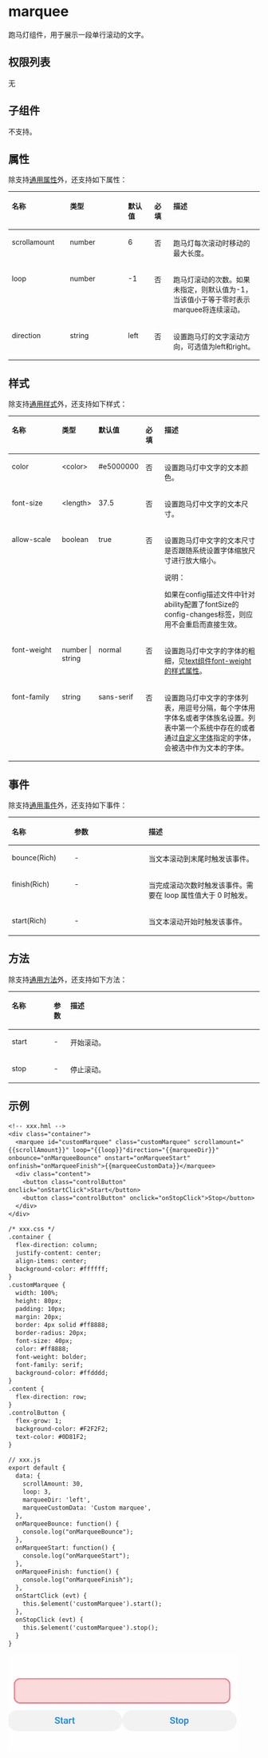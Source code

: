 # marquee<a name="ZH-CN_TOPIC_0000001209570699"></a>

跑马灯组件，用于展示一段单行滚动的文字。

## 权限列表<a name="zh-cn_topic_0000001173324593_section11257113618419"></a>

无

## 子组件<a name="zh-cn_topic_0000001173324593_section9288143101012"></a>

不支持。

## 属性<a name="zh-cn_topic_0000001173324593_section2907183951110"></a>

除支持[通用属性](js-components-common-attributes.md)外，还支持如下属性：

<a name="zh-cn_topic_0000001173324593_table20633101642315"></a>
<table><thead align="left"><tr id="zh-cn_topic_0000001173324593_row663331618238"><th class="cellrowborder" valign="top" width="23.119999999999997%" id="mcps1.1.6.1.1"><p id="zh-cn_topic_0000001173324593_aa872998ac2d84843a3c5161889afffef"><a name="zh-cn_topic_0000001173324593_aa872998ac2d84843a3c5161889afffef"></a><a name="zh-cn_topic_0000001173324593_aa872998ac2d84843a3c5161889afffef"></a>名称</p>
</th>
<th class="cellrowborder" valign="top" width="23.119999999999997%" id="mcps1.1.6.1.2"><p id="zh-cn_topic_0000001173324593_ab2111648ee0e4f6d881be8954e7acaab"><a name="zh-cn_topic_0000001173324593_ab2111648ee0e4f6d881be8954e7acaab"></a><a name="zh-cn_topic_0000001173324593_ab2111648ee0e4f6d881be8954e7acaab"></a>类型</p>
</th>
<th class="cellrowborder" valign="top" width="10.48%" id="mcps1.1.6.1.3"><p id="zh-cn_topic_0000001173324593_ab377d1c90900478ea4ecab51e9a058af"><a name="zh-cn_topic_0000001173324593_ab377d1c90900478ea4ecab51e9a058af"></a><a name="zh-cn_topic_0000001173324593_ab377d1c90900478ea4ecab51e9a058af"></a>默认值</p>
</th>
<th class="cellrowborder" valign="top" width="7.5200000000000005%" id="mcps1.1.6.1.4"><p id="zh-cn_topic_0000001173324593_p824610360217"><a name="zh-cn_topic_0000001173324593_p824610360217"></a><a name="zh-cn_topic_0000001173324593_p824610360217"></a>必填</p>
</th>
<th class="cellrowborder" valign="top" width="35.76%" id="mcps1.1.6.1.5"><p id="zh-cn_topic_0000001173324593_a1d574a0044ed42ec8a2603bc82734232"><a name="zh-cn_topic_0000001173324593_a1d574a0044ed42ec8a2603bc82734232"></a><a name="zh-cn_topic_0000001173324593_a1d574a0044ed42ec8a2603bc82734232"></a>描述</p>
</th>
</tr>
</thead>
<tbody><tr id="zh-cn_topic_0000001173324593_row4159854131011"><td class="cellrowborder" valign="top" width="23.119999999999997%" headers="mcps1.1.6.1.1 "><p id="zh-cn_topic_0000001173324593_p17480906111"><a name="zh-cn_topic_0000001173324593_p17480906111"></a><a name="zh-cn_topic_0000001173324593_p17480906111"></a>scrollamount</p>
</td>
<td class="cellrowborder" valign="top" width="23.119999999999997%" headers="mcps1.1.6.1.2 "><p id="zh-cn_topic_0000001173324593_p11480105116"><a name="zh-cn_topic_0000001173324593_p11480105116"></a><a name="zh-cn_topic_0000001173324593_p11480105116"></a>number</p>
</td>
<td class="cellrowborder" valign="top" width="10.48%" headers="mcps1.1.6.1.3 "><p id="zh-cn_topic_0000001173324593_p9480809115"><a name="zh-cn_topic_0000001173324593_p9480809115"></a><a name="zh-cn_topic_0000001173324593_p9480809115"></a>6</p>
</td>
<td class="cellrowborder" valign="top" width="7.5200000000000005%" headers="mcps1.1.6.1.4 "><p id="zh-cn_topic_0000001173324593_p1848070181110"><a name="zh-cn_topic_0000001173324593_p1848070181110"></a><a name="zh-cn_topic_0000001173324593_p1848070181110"></a>否</p>
</td>
<td class="cellrowborder" valign="top" width="35.76%" headers="mcps1.1.6.1.5 "><p id="zh-cn_topic_0000001173324593_p164801809111"><a name="zh-cn_topic_0000001173324593_p164801809111"></a><a name="zh-cn_topic_0000001173324593_p164801809111"></a>跑马灯每次滚动时移动的最大长度。</p>
</td>
</tr>
<tr id="zh-cn_topic_0000001173324593_row66871514109"><td class="cellrowborder" valign="top" width="23.119999999999997%" headers="mcps1.1.6.1.1 "><p id="zh-cn_topic_0000001173324593_p84809019113"><a name="zh-cn_topic_0000001173324593_p84809019113"></a><a name="zh-cn_topic_0000001173324593_p84809019113"></a>loop</p>
</td>
<td class="cellrowborder" valign="top" width="23.119999999999997%" headers="mcps1.1.6.1.2 "><p id="zh-cn_topic_0000001173324593_p548000141112"><a name="zh-cn_topic_0000001173324593_p548000141112"></a><a name="zh-cn_topic_0000001173324593_p548000141112"></a>number</p>
</td>
<td class="cellrowborder" valign="top" width="10.48%" headers="mcps1.1.6.1.3 "><p id="zh-cn_topic_0000001173324593_p8480208113"><a name="zh-cn_topic_0000001173324593_p8480208113"></a><a name="zh-cn_topic_0000001173324593_p8480208113"></a>-1</p>
</td>
<td class="cellrowborder" valign="top" width="7.5200000000000005%" headers="mcps1.1.6.1.4 "><p id="zh-cn_topic_0000001173324593_p1948090161115"><a name="zh-cn_topic_0000001173324593_p1948090161115"></a><a name="zh-cn_topic_0000001173324593_p1948090161115"></a>否</p>
</td>
<td class="cellrowborder" valign="top" width="35.76%" headers="mcps1.1.6.1.5 "><p id="zh-cn_topic_0000001173324593_p164801031110"><a name="zh-cn_topic_0000001173324593_p164801031110"></a><a name="zh-cn_topic_0000001173324593_p164801031110"></a>跑马灯滚动的次数。如果未指定，则默认值为-1，当该值小于等于零时表示marquee将连续滚动。</p>
</td>
</tr>
<tr id="zh-cn_topic_0000001173324593_row192934491109"><td class="cellrowborder" valign="top" width="23.119999999999997%" headers="mcps1.1.6.1.1 "><p id="zh-cn_topic_0000001173324593_p44801808116"><a name="zh-cn_topic_0000001173324593_p44801808116"></a><a name="zh-cn_topic_0000001173324593_p44801808116"></a>direction</p>
</td>
<td class="cellrowborder" valign="top" width="23.119999999999997%" headers="mcps1.1.6.1.2 "><p id="zh-cn_topic_0000001173324593_p114809011116"><a name="zh-cn_topic_0000001173324593_p114809011116"></a><a name="zh-cn_topic_0000001173324593_p114809011116"></a>string</p>
</td>
<td class="cellrowborder" valign="top" width="10.48%" headers="mcps1.1.6.1.3 "><p id="zh-cn_topic_0000001173324593_p1248015019119"><a name="zh-cn_topic_0000001173324593_p1248015019119"></a><a name="zh-cn_topic_0000001173324593_p1248015019119"></a>left</p>
</td>
<td class="cellrowborder" valign="top" width="7.5200000000000005%" headers="mcps1.1.6.1.4 "><p id="zh-cn_topic_0000001173324593_p11480150191112"><a name="zh-cn_topic_0000001173324593_p11480150191112"></a><a name="zh-cn_topic_0000001173324593_p11480150191112"></a>否</p>
</td>
<td class="cellrowborder" valign="top" width="35.76%" headers="mcps1.1.6.1.5 "><p id="zh-cn_topic_0000001173324593_p64801707115"><a name="zh-cn_topic_0000001173324593_p64801707115"></a><a name="zh-cn_topic_0000001173324593_p64801707115"></a>设置跑马灯的文字滚动方向，可选值为left和right。</p>
</td>
</tr>
</tbody>
</table>

## 样式<a name="zh-cn_topic_0000001173324593_section14898114221220"></a>

除支持[通用样式](js-components-common-styles.md)外，还支持如下样式：

<a name="zh-cn_topic_0000001173324593_table155966253920"></a>
<table><thead align="left"><tr id="zh-cn_topic_0000001173324593_row195961025998"><th class="cellrowborder" valign="top" width="20.137986201379864%" id="mcps1.1.6.1.1"><p id="zh-cn_topic_0000001173324593_p1759616251194"><a name="zh-cn_topic_0000001173324593_p1759616251194"></a><a name="zh-cn_topic_0000001173324593_p1759616251194"></a>名称</p>
</th>
<th class="cellrowborder" valign="top" width="13.968603139686032%" id="mcps1.1.6.1.2"><p id="zh-cn_topic_0000001173324593_p759613251897"><a name="zh-cn_topic_0000001173324593_p759613251897"></a><a name="zh-cn_topic_0000001173324593_p759613251897"></a>类型</p>
</th>
<th class="cellrowborder" valign="top" width="18.358164183581643%" id="mcps1.1.6.1.3"><p id="zh-cn_topic_0000001173324593_p1659619251099"><a name="zh-cn_topic_0000001173324593_p1659619251099"></a><a name="zh-cn_topic_0000001173324593_p1659619251099"></a>默认值</p>
</th>
<th class="cellrowborder" valign="top" width="7.519248075192481%" id="mcps1.1.6.1.4"><p id="zh-cn_topic_0000001173324593_p45961225998"><a name="zh-cn_topic_0000001173324593_p45961225998"></a><a name="zh-cn_topic_0000001173324593_p45961225998"></a>必填</p>
</th>
<th class="cellrowborder" valign="top" width="40.01599840015999%" id="mcps1.1.6.1.5"><p id="zh-cn_topic_0000001173324593_p14596142511915"><a name="zh-cn_topic_0000001173324593_p14596142511915"></a><a name="zh-cn_topic_0000001173324593_p14596142511915"></a>描述</p>
</th>
</tr>
</thead>
<tbody><tr id="zh-cn_topic_0000001173324593_row16597162517910"><td class="cellrowborder" valign="top" width="20.137986201379864%" headers="mcps1.1.6.1.1 "><p id="zh-cn_topic_0000001173324593_p2059717251991"><a name="zh-cn_topic_0000001173324593_p2059717251991"></a><a name="zh-cn_topic_0000001173324593_p2059717251991"></a>color</p>
</td>
<td class="cellrowborder" valign="top" width="13.968603139686032%" headers="mcps1.1.6.1.2 "><p id="zh-cn_topic_0000001173324593_p75977251899"><a name="zh-cn_topic_0000001173324593_p75977251899"></a><a name="zh-cn_topic_0000001173324593_p75977251899"></a>&lt;color&gt;</p>
</td>
<td class="cellrowborder" valign="top" width="18.358164183581643%" headers="mcps1.1.6.1.3 "><p id="zh-cn_topic_0000001173324593_p859714251891"><a name="zh-cn_topic_0000001173324593_p859714251891"></a><a name="zh-cn_topic_0000001173324593_p859714251891"></a>#e5000000</p>
</td>
<td class="cellrowborder" valign="top" width="7.519248075192481%" headers="mcps1.1.6.1.4 "><p id="zh-cn_topic_0000001173324593_p185974256916"><a name="zh-cn_topic_0000001173324593_p185974256916"></a><a name="zh-cn_topic_0000001173324593_p185974256916"></a>否</p>
</td>
<td class="cellrowborder" valign="top" width="40.01599840015999%" headers="mcps1.1.6.1.5 "><p id="zh-cn_topic_0000001173324593_p15973251294"><a name="zh-cn_topic_0000001173324593_p15973251294"></a><a name="zh-cn_topic_0000001173324593_p15973251294"></a>设置跑马灯中文字的文本颜色。</p>
</td>
</tr>
<tr id="zh-cn_topic_0000001173324593_row6597525594"><td class="cellrowborder" valign="top" width="20.137986201379864%" headers="mcps1.1.6.1.1 "><p id="zh-cn_topic_0000001173324593_p359710255920"><a name="zh-cn_topic_0000001173324593_p359710255920"></a><a name="zh-cn_topic_0000001173324593_p359710255920"></a>font-size</p>
</td>
<td class="cellrowborder" valign="top" width="13.968603139686032%" headers="mcps1.1.6.1.2 "><p id="zh-cn_topic_0000001173324593_p11597112510915"><a name="zh-cn_topic_0000001173324593_p11597112510915"></a><a name="zh-cn_topic_0000001173324593_p11597112510915"></a>&lt;length&gt;</p>
</td>
<td class="cellrowborder" valign="top" width="18.358164183581643%" headers="mcps1.1.6.1.3 "><p id="zh-cn_topic_0000001173324593_p45974252096"><a name="zh-cn_topic_0000001173324593_p45974252096"></a><a name="zh-cn_topic_0000001173324593_p45974252096"></a>37.5</p>
</td>
<td class="cellrowborder" valign="top" width="7.519248075192481%" headers="mcps1.1.6.1.4 "><p id="zh-cn_topic_0000001173324593_p359711251697"><a name="zh-cn_topic_0000001173324593_p359711251697"></a><a name="zh-cn_topic_0000001173324593_p359711251697"></a>否</p>
</td>
<td class="cellrowborder" valign="top" width="40.01599840015999%" headers="mcps1.1.6.1.5 "><p id="zh-cn_topic_0000001173324593_p8597132516911"><a name="zh-cn_topic_0000001173324593_p8597132516911"></a><a name="zh-cn_topic_0000001173324593_p8597132516911"></a>设置跑马灯中文字的文本尺寸。</p>
</td>
</tr>
<tr id="zh-cn_topic_0000001173324593_row1859816259917"><td class="cellrowborder" valign="top" width="20.137986201379864%" headers="mcps1.1.6.1.1 "><p id="zh-cn_topic_0000001173324593_p1259882514916"><a name="zh-cn_topic_0000001173324593_p1259882514916"></a><a name="zh-cn_topic_0000001173324593_p1259882514916"></a>allow-scale</p>
</td>
<td class="cellrowborder" valign="top" width="13.968603139686032%" headers="mcps1.1.6.1.2 "><p id="zh-cn_topic_0000001173324593_p17598182515919"><a name="zh-cn_topic_0000001173324593_p17598182515919"></a><a name="zh-cn_topic_0000001173324593_p17598182515919"></a>boolean</p>
</td>
<td class="cellrowborder" valign="top" width="18.358164183581643%" headers="mcps1.1.6.1.3 "><p id="zh-cn_topic_0000001173324593_p145981525999"><a name="zh-cn_topic_0000001173324593_p145981525999"></a><a name="zh-cn_topic_0000001173324593_p145981525999"></a>true</p>
</td>
<td class="cellrowborder" valign="top" width="7.519248075192481%" headers="mcps1.1.6.1.4 "><p id="zh-cn_topic_0000001173324593_p145981252096"><a name="zh-cn_topic_0000001173324593_p145981252096"></a><a name="zh-cn_topic_0000001173324593_p145981252096"></a>否</p>
</td>
<td class="cellrowborder" valign="top" width="40.01599840015999%" headers="mcps1.1.6.1.5 "><p id="zh-cn_topic_0000001173324593_p7598192511919"><a name="zh-cn_topic_0000001173324593_p7598192511919"></a><a name="zh-cn_topic_0000001173324593_p7598192511919"></a>设置跑马灯中文字的文本尺寸是否跟随系统设置字体缩放尺寸进行放大缩小。</p>
<div class="note" id="zh-cn_topic_0000001173324593_note185981525290"><a name="zh-cn_topic_0000001173324593_note185981525290"></a><a name="zh-cn_topic_0000001173324593_note185981525290"></a><span class="notetitle"> 说明： </span><div class="notebody"><p id="zh-cn_topic_0000001173324593_p1259842517919"><a name="zh-cn_topic_0000001173324593_p1259842517919"></a><a name="zh-cn_topic_0000001173324593_p1259842517919"></a>如果在config描述文件中针对ability配置了fontSize的config-changes标签，则应用不会重启而直接生效。</p>
</div></div>
</td>
</tr>
<tr id="zh-cn_topic_0000001173324593_row659811251296"><td class="cellrowborder" valign="top" width="20.137986201379864%" headers="mcps1.1.6.1.1 "><p id="zh-cn_topic_0000001173324593_p155983256912"><a name="zh-cn_topic_0000001173324593_p155983256912"></a><a name="zh-cn_topic_0000001173324593_p155983256912"></a>font-weight</p>
</td>
<td class="cellrowborder" valign="top" width="13.968603139686032%" headers="mcps1.1.6.1.2 "><p id="zh-cn_topic_0000001173324593_p155982251699"><a name="zh-cn_topic_0000001173324593_p155982251699"></a><a name="zh-cn_topic_0000001173324593_p155982251699"></a>number | string</p>
</td>
<td class="cellrowborder" valign="top" width="18.358164183581643%" headers="mcps1.1.6.1.3 "><p id="zh-cn_topic_0000001173324593_p16598125093"><a name="zh-cn_topic_0000001173324593_p16598125093"></a><a name="zh-cn_topic_0000001173324593_p16598125093"></a>normal</p>
</td>
<td class="cellrowborder" valign="top" width="7.519248075192481%" headers="mcps1.1.6.1.4 "><p id="zh-cn_topic_0000001173324593_p8598172512913"><a name="zh-cn_topic_0000001173324593_p8598172512913"></a><a name="zh-cn_topic_0000001173324593_p8598172512913"></a>否</p>
</td>
<td class="cellrowborder" valign="top" width="40.01599840015999%" headers="mcps1.1.6.1.5 "><p id="zh-cn_topic_0000001173324593_p75985251598"><a name="zh-cn_topic_0000001173324593_p75985251598"></a><a name="zh-cn_topic_0000001173324593_p75985251598"></a>设置跑马灯中文字的字体的粗细，见<a href="js-components-basic-text.md#zh-cn_topic_0000001127125018_section5775351116">text组件font-weight的样式属性</a>。</p>
</td>
</tr>
<tr id="zh-cn_topic_0000001173324593_row155991725398"><td class="cellrowborder" valign="top" width="20.137986201379864%" headers="mcps1.1.6.1.1 "><p id="zh-cn_topic_0000001173324593_p1359915259911"><a name="zh-cn_topic_0000001173324593_p1359915259911"></a><a name="zh-cn_topic_0000001173324593_p1359915259911"></a>font-family</p>
</td>
<td class="cellrowborder" valign="top" width="13.968603139686032%" headers="mcps1.1.6.1.2 "><p id="zh-cn_topic_0000001173324593_p17599112517917"><a name="zh-cn_topic_0000001173324593_p17599112517917"></a><a name="zh-cn_topic_0000001173324593_p17599112517917"></a>string</p>
</td>
<td class="cellrowborder" valign="top" width="18.358164183581643%" headers="mcps1.1.6.1.3 "><p id="zh-cn_topic_0000001173324593_p115993251911"><a name="zh-cn_topic_0000001173324593_p115993251911"></a><a name="zh-cn_topic_0000001173324593_p115993251911"></a>sans-serif</p>
</td>
<td class="cellrowborder" valign="top" width="7.519248075192481%" headers="mcps1.1.6.1.4 "><p id="zh-cn_topic_0000001173324593_p145994259915"><a name="zh-cn_topic_0000001173324593_p145994259915"></a><a name="zh-cn_topic_0000001173324593_p145994259915"></a>否</p>
</td>
<td class="cellrowborder" valign="top" width="40.01599840015999%" headers="mcps1.1.6.1.5 "><p id="zh-cn_topic_0000001173324593_p1459972510914"><a name="zh-cn_topic_0000001173324593_p1459972510914"></a><a name="zh-cn_topic_0000001173324593_p1459972510914"></a>设置跑马灯中文字的字体列表，用逗号分隔，每个字体用字体名或者字体族名设置。列表中第一个系统中存在的或者通过<a href="js-components-common-customizing-font.md">自定义字体</a>指定的字体，会被选中作为文本的字体。</p>
</td>
</tr>
</tbody>
</table>

## 事件<a name="zh-cn_topic_0000001173324593_section3892191911214"></a>

除支持[通用事件](js-components-common-events.md)外，还支持如下事件：

<a name="zh-cn_topic_0000001173324593_table84827284164"></a>
<table><thead align="left"><tr id="zh-cn_topic_0000001173324593_row8483172891613"><th class="cellrowborder" valign="top" width="24.852485248524854%" id="mcps1.1.4.1.1"><p id="zh-cn_topic_0000001173324593_a426b8903842d48fa8012a24ff3c997eb"><a name="zh-cn_topic_0000001173324593_a426b8903842d48fa8012a24ff3c997eb"></a><a name="zh-cn_topic_0000001173324593_a426b8903842d48fa8012a24ff3c997eb"></a>名称</p>
</th>
<th class="cellrowborder" valign="top" width="29.552955295529554%" id="mcps1.1.4.1.2"><p id="zh-cn_topic_0000001173324593_a53448ba47e5e4ae9bf7774c90820e970"><a name="zh-cn_topic_0000001173324593_a53448ba47e5e4ae9bf7774c90820e970"></a><a name="zh-cn_topic_0000001173324593_a53448ba47e5e4ae9bf7774c90820e970"></a>参数</p>
</th>
<th class="cellrowborder" valign="top" width="45.5945594559456%" id="mcps1.1.4.1.3"><p id="zh-cn_topic_0000001173324593_add489ff50c444f24b759162c7f4bad9a"><a name="zh-cn_topic_0000001173324593_add489ff50c444f24b759162c7f4bad9a"></a><a name="zh-cn_topic_0000001173324593_add489ff50c444f24b759162c7f4bad9a"></a>描述</p>
</th>
</tr>
</thead>
<tbody><tr id="zh-cn_topic_0000001173324593_row16168174591613"><td class="cellrowborder" valign="top" width="24.852485248524854%" headers="mcps1.1.4.1.1 "><p id="zh-cn_topic_0000001173324593_p2558953141613"><a name="zh-cn_topic_0000001173324593_p2558953141613"></a><a name="zh-cn_topic_0000001173324593_p2558953141613"></a>bounce(Rich)</p>
</td>
<td class="cellrowborder" valign="top" width="29.552955295529554%" headers="mcps1.1.4.1.2 "><p id="zh-cn_topic_0000001173324593_p10558253161617"><a name="zh-cn_topic_0000001173324593_p10558253161617"></a><a name="zh-cn_topic_0000001173324593_p10558253161617"></a>-</p>
</td>
<td class="cellrowborder" valign="top" width="45.5945594559456%" headers="mcps1.1.4.1.3 "><p id="zh-cn_topic_0000001173324593_p65581539160"><a name="zh-cn_topic_0000001173324593_p65581539160"></a><a name="zh-cn_topic_0000001173324593_p65581539160"></a>当文本滚动到末尾时触发该事件。</p>
</td>
</tr>
<tr id="zh-cn_topic_0000001173324593_row101671442171616"><td class="cellrowborder" valign="top" width="24.852485248524854%" headers="mcps1.1.4.1.1 "><p id="zh-cn_topic_0000001173324593_p15585534167"><a name="zh-cn_topic_0000001173324593_p15585534167"></a><a name="zh-cn_topic_0000001173324593_p15585534167"></a>finish(Rich)</p>
</td>
<td class="cellrowborder" valign="top" width="29.552955295529554%" headers="mcps1.1.4.1.2 "><p id="zh-cn_topic_0000001173324593_p145584535165"><a name="zh-cn_topic_0000001173324593_p145584535165"></a><a name="zh-cn_topic_0000001173324593_p145584535165"></a>-</p>
</td>
<td class="cellrowborder" valign="top" width="45.5945594559456%" headers="mcps1.1.4.1.3 "><p id="zh-cn_topic_0000001173324593_p18558125361620"><a name="zh-cn_topic_0000001173324593_p18558125361620"></a><a name="zh-cn_topic_0000001173324593_p18558125361620"></a>当完成滚动次数时触发该事件。需要在 loop 属性值大于 0 时触发。</p>
</td>
</tr>
<tr id="zh-cn_topic_0000001173324593_row9227173721610"><td class="cellrowborder" valign="top" width="24.852485248524854%" headers="mcps1.1.4.1.1 "><p id="zh-cn_topic_0000001173324593_p35585536166"><a name="zh-cn_topic_0000001173324593_p35585536166"></a><a name="zh-cn_topic_0000001173324593_p35585536166"></a>start(Rich)</p>
</td>
<td class="cellrowborder" valign="top" width="29.552955295529554%" headers="mcps1.1.4.1.2 "><p id="zh-cn_topic_0000001173324593_p5558115318166"><a name="zh-cn_topic_0000001173324593_p5558115318166"></a><a name="zh-cn_topic_0000001173324593_p5558115318166"></a>-</p>
</td>
<td class="cellrowborder" valign="top" width="45.5945594559456%" headers="mcps1.1.4.1.3 "><p id="zh-cn_topic_0000001173324593_p1955817532168"><a name="zh-cn_topic_0000001173324593_p1955817532168"></a><a name="zh-cn_topic_0000001173324593_p1955817532168"></a>当文本滚动开始时触发该事件。</p>
</td>
</tr>
</tbody>
</table>

## 方法<a name="zh-cn_topic_0000001173324593_section47669296127"></a>

除支持[通用方法](js-components-common-methods.md)外，还支持如下方法：

<a name="zh-cn_topic_0000001173324593_ta27ae6832ab647a880ab27801368ec17"></a>
<table><thead align="left"><tr id="zh-cn_topic_0000001173324593_r00746cc3f4244fd7bf405d1640b42842"><th class="cellrowborder" valign="top" width="16.689999999999998%" id="mcps1.1.4.1.1"><p id="zh-cn_topic_0000001173324593_a6853bf471a534d9185a46033e5301a3c"><a name="zh-cn_topic_0000001173324593_a6853bf471a534d9185a46033e5301a3c"></a><a name="zh-cn_topic_0000001173324593_a6853bf471a534d9185a46033e5301a3c"></a>名称</p>
</th>
<th class="cellrowborder" valign="top" width="6.5600000000000005%" id="mcps1.1.4.1.2"><p id="zh-cn_topic_0000001173324593_a2f6b46265ccd412b8be977c934e2e06e"><a name="zh-cn_topic_0000001173324593_a2f6b46265ccd412b8be977c934e2e06e"></a><a name="zh-cn_topic_0000001173324593_a2f6b46265ccd412b8be977c934e2e06e"></a>参数</p>
</th>
<th class="cellrowborder" valign="top" width="76.75%" id="mcps1.1.4.1.3"><p id="zh-cn_topic_0000001173324593_ab97e815e4f734c4290f4f7cb608e45d4"><a name="zh-cn_topic_0000001173324593_ab97e815e4f734c4290f4f7cb608e45d4"></a><a name="zh-cn_topic_0000001173324593_ab97e815e4f734c4290f4f7cb608e45d4"></a>描述</p>
</th>
</tr>
</thead>
<tbody><tr id="zh-cn_topic_0000001173324593_rfd984b5dab4c419fb56fb95b53614076"><td class="cellrowborder" valign="top" width="16.689999999999998%" headers="mcps1.1.4.1.1 "><p id="zh-cn_topic_0000001173324593_a650170fd03b64d42894295d360ad74dd"><a name="zh-cn_topic_0000001173324593_a650170fd03b64d42894295d360ad74dd"></a><a name="zh-cn_topic_0000001173324593_a650170fd03b64d42894295d360ad74dd"></a>start</p>
</td>
<td class="cellrowborder" valign="top" width="6.5600000000000005%" headers="mcps1.1.4.1.2 "><p id="zh-cn_topic_0000001173324593_a634a82d9b27a449891db2c1e04622259"><a name="zh-cn_topic_0000001173324593_a634a82d9b27a449891db2c1e04622259"></a><a name="zh-cn_topic_0000001173324593_a634a82d9b27a449891db2c1e04622259"></a>-</p>
</td>
<td class="cellrowborder" valign="top" width="76.75%" headers="mcps1.1.4.1.3 "><p id="zh-cn_topic_0000001173324593_a8ab976e5b8344f9b9849843a5b30128a"><a name="zh-cn_topic_0000001173324593_a8ab976e5b8344f9b9849843a5b30128a"></a><a name="zh-cn_topic_0000001173324593_a8ab976e5b8344f9b9849843a5b30128a"></a>开始滚动。</p>
</td>
</tr>
<tr id="zh-cn_topic_0000001173324593_r15b7a1086fd047ea984b9cb4955dd98c"><td class="cellrowborder" valign="top" width="16.689999999999998%" headers="mcps1.1.4.1.1 "><p id="zh-cn_topic_0000001173324593_aab35a49bf5d440958734b6b30ae5c129"><a name="zh-cn_topic_0000001173324593_aab35a49bf5d440958734b6b30ae5c129"></a><a name="zh-cn_topic_0000001173324593_aab35a49bf5d440958734b6b30ae5c129"></a>stop</p>
</td>
<td class="cellrowborder" valign="top" width="6.5600000000000005%" headers="mcps1.1.4.1.2 "><p id="zh-cn_topic_0000001173324593_aaf270b3435ba4d1ba5c038066d3d08a8"><a name="zh-cn_topic_0000001173324593_aaf270b3435ba4d1ba5c038066d3d08a8"></a><a name="zh-cn_topic_0000001173324593_aaf270b3435ba4d1ba5c038066d3d08a8"></a>-</p>
</td>
<td class="cellrowborder" valign="top" width="76.75%" headers="mcps1.1.4.1.3 "><p id="zh-cn_topic_0000001173324593_a4ea339c3428f474696fe3491579ac922"><a name="zh-cn_topic_0000001173324593_a4ea339c3428f474696fe3491579ac922"></a><a name="zh-cn_topic_0000001173324593_a4ea339c3428f474696fe3491579ac922"></a>停止滚动。</p>
</td>
</tr>
</tbody>
</table>

## 示例<a name="zh-cn_topic_0000001173324593_section198211501414"></a>

```
<!-- xxx.hml -->
<div class="container">
  <marquee id="customMarquee" class="customMarquee" scrollamount="{{scrollAmount}}" loop="{{loop}}"direction="{{marqueeDir}}" onbounce="onMarqueeBounce" onstart="onMarqueeStart" onfinish="onMarqueeFinish">{{marqueeCustomData}}</marquee>
  <div class="content">
    <button class="controlButton" onclick="onStartClick">Start</button>
    <button class="controlButton" onclick="onStopClick">Stop</button>
  </div>
</div>
```

```
/* xxx.css */
.container {
  flex-direction: column;
  justify-content: center;
  align-items: center;
  background-color: #ffffff;
}
.customMarquee {
  width: 100%;
  height: 80px;
  padding: 10px;
  margin: 20px;
  border: 4px solid #ff8888;
  border-radius: 20px;
  font-size: 40px;
  color: #ff8888;
  font-weight: bolder;
  font-family: serif;
  background-color: #ffdddd;
}
.content {
  flex-direction: row;
}
.controlButton {
  flex-grow: 1;
  background-color: #F2F2F2;
  text-color: #0D81F2;
}
```

```
// xxx.js
export default {
  data: {
    scrollAmount: 30,
    loop: 3,
    marqueeDir: 'left',
    marqueeCustomData: 'Custom marquee',
  },
  onMarqueeBounce: function() {
    console.log("onMarqueeBounce");
  },
  onMarqueeStart: function() {
    console.log("onMarqueeStart");
  },
  onMarqueeFinish: function() {
    console.log("onMarqueeFinish");
  },
  onStartClick (evt) {
    this.$element('customMarquee').start();
  },
  onStopClick (evt) {
    this.$element('customMarquee').stop();
  }
}
```

![](figures/sample1.gif)

